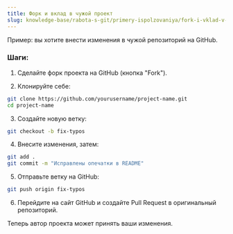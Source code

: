 ```yaml
---
title: Форк и вклад в чужой проект
slug: knowledge-base/rabota-s-git/primery-ispolzovaniya/fork-i-vklad-v-chuzhoy-proekt
---
```


Пример: вы хотите внести изменения в чужой репозиторий на GitHub.

### Шаги:

1. Сделайте форк проекта на GitHub (кнопка "Fork").

2. Клонируйте себе:

```bash
git clone https://github.com/yourusername/project-name.git
cd project-name
```

3. Создайте новую ветку:

```bash
git checkout -b fix-typos
```

4. Внесите изменения, затем:

```bash
git add .
git commit -m "Исправлены опечатки в README"
```

5. Отправьте ветку на GitHub:

```bash
git push origin fix-typos
```

6. Перейдите на сайт GitHub и создайте Pull Request в оригинальный репозиторий.

Теперь автор проекта может принять ваши изменения.
